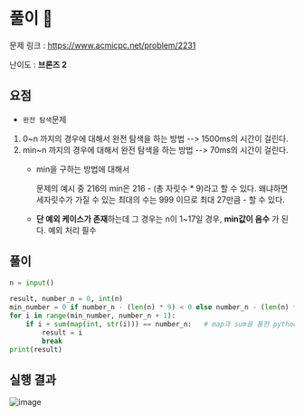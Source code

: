 # 풀이 :notebook:

문제 링크 : https://www.acmicpc.net/problem/2231

난이도 : __브론즈 2__

## 요점

- `완전 탐색`문제
1. 0~n 까지의 경우에 대해서 완전 탐색을 하는 방법 --> 1500ms의 시간이 걸린다.
2. min~n 까지의 경우에 대해서 완전 탐색을 하는 방법 --> 70ms의 시간이 걸린다.
    - min을 구하는 방법에 대해서
    
      문제의 예시 중 216의 min은 216 - (총 자릿수 * 9)라고 할 수 있다. 왜냐하면 세자릿수가 가질 수 있는 최대의 수는 999 이므로 최대 27만큼 - 할 수 있다.
    
    - **단 예외 케이스가 존재**하는데 그 경우는 n이 1~17일 경우, __min값이 음수__ 가 된다. 예외 처리 필수
## 풀이
    
```python
n = input()

result, number_n = 0, int(n)
min_number = 0 if number_n - (len(n) * 9) < 0 else number_n - (len(n) * 9)  # 음수일 경우 min은 0으로 정의한다. 예외 처리임
for i in range(min_number, number_n + 1):
    if i + sum(map(int, str(i))) == number_n:   # map과 sum을 통한 pythonic한 코딩
        result = i
        break
print(result)
```

## 실행 결과

![image](https://user-images.githubusercontent.com/84619866/145389284-f31ebe8c-d5a4-42ca-9223-35026b0a87c9.png)
